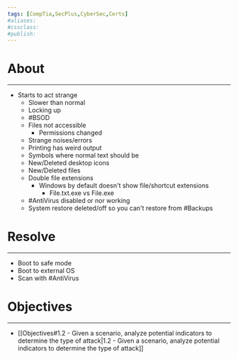 ```yaml
---
tags: [CompTia,SecPlus,CyberSec,Certs]
#aliases:
#cssclass:
#publish:
---
```


# About
---
- Starts to act strange
	- Slower than normal
	- Locking up
	- #BSOD
	- Files not accessible
		- Permissions changed
	- Strange noises/errors
	- Printing has weird output
	- Symbols where normal text should be
	- New/Deleted desktop icons
	- New/Deleted files
	- Double file extensions
		- Windows by default doesn't show file/shortcut extensions
			- File.txt.exe vs File.exe
	- #AntiVirus  disabled or nor working
	- System restore deleted/off so you can't restore from #Backups

# Resolve
---
- Boot to safe mode
- Boot to external OS
- Scan with #AntiVirus

# Objectives
---
- [[Objectives#1.2 - Given a scenario, analyze potential indicators to determine the type of attack|1.2 - Given a scenario, analyze potential indicators to determine the type of attack]]